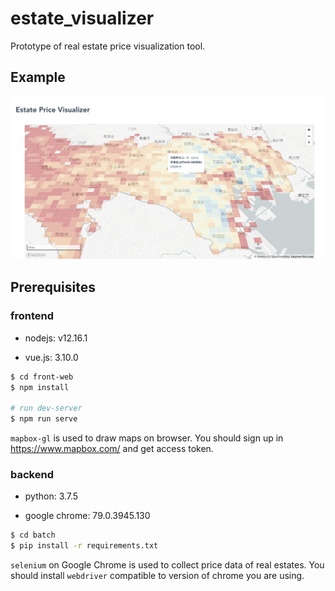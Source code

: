 # estate_visualizer

Prototype of real estate price visualization tool.

## Example

![](example/example01.png)

## Prerequisites

### frontend

- nodejs: v12.16.1

- vue.js: 3.10.0

```bash
$ cd front-web
$ npm install

# run dev-server
$ npm run serve
```

`mapbox-gl` is used to draw maps on browser. You should sign up in https://www.mapbox.com/ and get access token.

### backend

- python: 3.7.5

- google chrome: 79.0.3945.130

```bash
$ cd batch
$ pip install -r requirements.txt
```

`selenium` on Google Chrome is used to collect price data of real estates. You should install `webdriver` compatible to version of chrome you are using.
